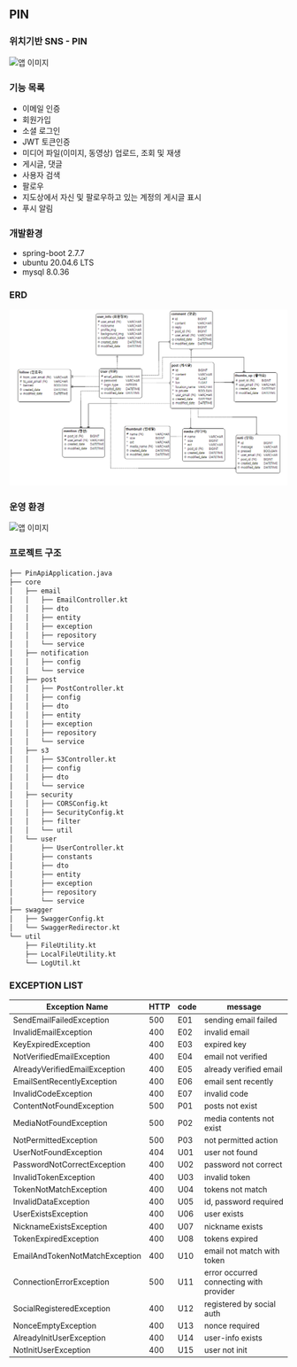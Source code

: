 ## PIN

### 위치기반 SNS - PIN

![앱 이미지](./readme_contents/app_image.png)

### 기능 목록

+ 이메일 인증
+ 회원가입
+ 소셜 로그인
+ JWT 토큰인증
+ 미디어 파일(이미지, 동영상) 업로드, 조회 및 재생
+ 게시글, 댓글
+ 사용자 검색
+ 팔로우
+ 지도상에서 자신 및 팔로우하고 있는 계정의 게시글 표시
+ 푸시 알림

### 개발환경

- spring-boot 2.7.7
- ubuntu 20.04.6 LTS
- mysql 8.0.36

### ERD

![erd](./readme_contents/diagram.png)

### 운영 환경

![앱 이미지](https://github.com/taegeunkang/pin-api/assets/53002135/930709d1-f60f-4315-a5b7-8b0f33202406)

### 프로젝트 구조

```
├── PinApiApplication.java
├── core
│   ├── email
│   │   ├── EmailController.kt
│   │   ├── dto
│   │   ├── entity
│   │   ├── exception
│   │   ├── repository
│   │   └── service
│   ├── notification
│   │   ├── config
│   │   └── service
│   ├── post
│   │   ├── PostController.kt
│   │   ├── config
│   │   ├── dto
│   │   ├── entity
│   │   ├── exception
│   │   ├── repository
│   │   └── service
│   ├── s3
│   │   ├── S3Controller.kt
│   │   ├── config
│   │   ├── dto
│   │   └── service
│   ├── security
│   │   ├── CORSConfig.kt
│   │   ├── SecurityConfig.kt
│   │   ├── filter
│   │   └── util
│   └── user
│       ├── UserController.kt
│       ├── constants
│       ├── dto
│       ├── entity
│       ├── exception
│       ├── repository
│       └── service
├── swagger
│   ├── SwaggerConfig.kt
│   └── SwaggerRedirector.kt
└── util
    ├── FileUtility.kt
    ├── LocalFileUtility.kt
    └── LogUtil.kt

```

### EXCEPTION LIST

| Exception Name                 | HTTP | code | message                                 |
|--------------------------------|------|------|-----------------------------------------|
| SendEmailFailedException       | 500  | E01  | sending email failed                    |
| InvalidEmailException          | 400  | E02  | invalid email                           |
| KeyExpiredException            | 400  | E03  | expired key                             |
| NotVerifiedEmailException      | 400  | E04  | email not verified                      |
| AlreadyVerifiedEmailException  | 400  | E05  | already verified email                  |
| EmailSentRecentlyException     | 400  | E06  | email sent recently                     |
| InvalidCodeException           | 400  | E07  | invalid code                            |
| ContentNotFoundException       | 500  | P01  | posts not exist                         |
| MediaNotFoundException         | 500  | P02  | media contents not exist                |
| NotPermittedException          | 500  | P03  | not permitted action                    |
| UserNotFoundException          | 404  | U01  | user not found                          |
| PasswordNotCorrectException    | 400  | U02  | password not correct                    |
| InvalidTokenException          | 400  | U03  | invalid token                           |
| TokenNotMatchException         | 400  | U04  | tokens not match                        |
| InvalidDataException           | 400  | U05  | id, password required                   |
| UserExistsException            | 400  | U06  | user exists                             |
| NicknameExistsException        | 400  | U07  | nickname exists                         |
| TokenExpiredException          | 400  | U08  | tokens expired                          |
| EmailAndTokenNotMatchException | 400  | U10  | email not match with token              |
| ConnectionErrorException       | 500  | U11  | error occurred connecting with provider |
| SocialRegisteredException      | 400  | U12  | registered by social auth               |
| NonceEmptyException            | 400  | U13  | nonce required                          |
| AlreadyInitUserException       | 400  | U14  | user-info exists                        |
| NotInitUserException           | 400  | U15  | user not init                           |

